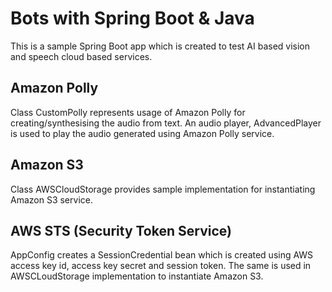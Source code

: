 # Bots with Spring Boot & Java

This is a sample Spring Boot app which is created to test AI based vision and speech cloud based services. 

## Amazon Polly

Class CustomPolly represents usage of Amazon Polly for creating/synthesising the audio from text. An audio player, AdvancedPlayer is used to play the audio generated using Amazon Polly service.

## Amazon S3 

Class AWSCloudStorage provides sample implementation for instantiating Amazon S3 service. 

## AWS STS (Security Token Service)

AppConfig creates a SessionCredential bean which is created using AWS access key id, access key secret and session token. The same is used in AWSCLoudStorage implementation to instantiate Amazon S3.
